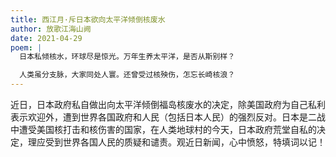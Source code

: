 ```yaml
---
title: 西江月·斥日本欲向太平洋倾倒核废水
author: 放歌江海山阙
date: 2021-04-29
poem: |
  日本私倾核水，环球尽是惊光。万年生养太平洋，是否从斯别样？

  人类虽分支脉，大家同处人寰。还曾受过核殃伤，怎忘长崎核浪？
---
```


近日，日本政府私自做出向太平洋倾倒福岛核废水的决定，除美国政府为自己私利表示欢迎外，遭到世界各国政府和人民（包括日本人民）的强烈反对。日本是二战中遭受美国核打击和核伤害的国家，在人类地球村的今天，日本政府荒堂自私的决定，理应受到世界各国人民的质疑和谴责。观近日新闻，心中愤怒，特填词以记！
